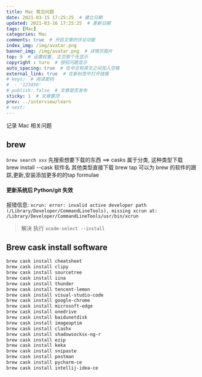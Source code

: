 ```yaml
---
title: Mac 常见问题
date: 2021-03-15 17:25:25  # 建立日期
updated: 2021-03-16 17:25:25  # 更新日期
tags: [Mac]
categories: Mac
comments: true  # 开启文章的评论功能
index_img: /img/avatar.png
banner_img: /img/avatar.png  # 详情页图片
top: 9  # 设置权重, 主页那个先显示
copyright : ture  # 授权问题显示
auto_spacing: true  # 在中文和英文之间加入空格
external_link: true  # 在新标签中打开链接
# keys:  # 阅读密码
#  - '123456'
# publish: false  # 文章是否发布
sticky: 1  # 文章置顶
prev: ../interview/learn
# next:
---
```


记录 Mac 相关问题
<!-- more -->

## brew

`brew search xxx` 先搜索想要下载的东西
==> casks 属于分类, 这种类型下载 brew install --cask 软件名
其他类型直接下载
brew tap 可以为 brew 的软件的跟踪,更新,安装添加更多的的tap formulae

#### 更新系统后 Python/git 失效
报错信息: 
`xcrun: error: invalid active developer path (/Library/Developer/CommandLineTools), missing xcrun at: /Library/Developer/CommandLineTools/usr/bin/xcrun`

> 解决
执行 `xcode-select --install`

## Brew cask install software
```sh
brew cask install cheatsheet
brew cask install clipy
brew cask install sourcetree
brew cask install iina
brew cask install thunder
brew cask install tencent-lemon
brew cask install visual-studio-code
brew cask install google-chrome
brew cask install microsoft-edge
brew cask install onedrive
brew cask install baidunetdisk
brew cask install imageoptim
brew cask install clashx
brew cask install shadowsocksx-ng-r
brew cask install ezip
brew cask install keka
brew cask install snipaste
brew cask install postman
brew cask install pycharm-ce
brew cask install intellij-idea-ce
```